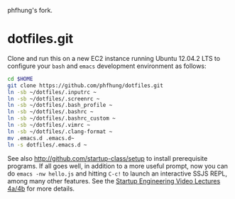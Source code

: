 phfhung's fork.

dotfiles.git
============
Clone and run this on a new EC2 instance running Ubuntu 12.04.2 LTS to
configure your `bash` and `emacs` development environment as follows:

```sh
cd $HOME
git clone https://github.com/phfhung/dotfiles.git
ln -sb ~/dotfiles/.inputrc ~
ln -sb ~/dotfiles/.screenrc ~
ln -sb ~/dotfiles/.bash_profile ~
ln -sb ~/dotfiles/.bashrc ~
ln -sb ~/dotfiles/.bashrc_custom ~
ln -sb ~/dotfiles/.vimrc ~
ln -sb ~/dotfiles/.clang-format ~
mv .emacs.d .emacs.d~
ln -s dotfiles/.emacs.d ~
```

See also http://github.com/startup-class/setup to install prerequisite
programs. If all goes well, in addition to a more useful prompt, now you can
do `emacs -nw hello.js` and hitting `C-c!` to launch an interactive SSJS
REPL, among many other features. See the
[Startup Engineering Video Lectures 4a/4b](https://class.coursera.org/startup-001/lecture/index)
for more details.
